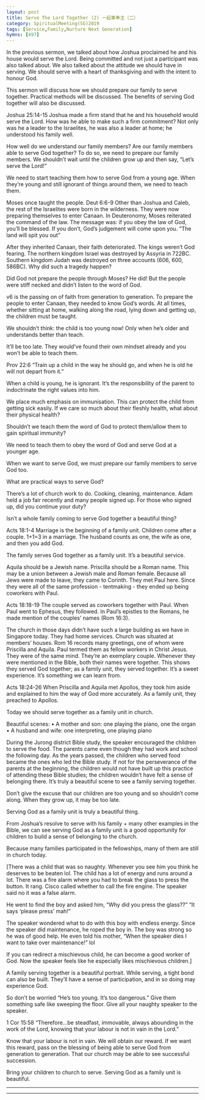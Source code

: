 ```yaml
---
layout: post
title: Serve The Lord Together (2) 一起事奉主（二）
category: SpiritualMeeting(SG)2019
tags: [Service,Family,Nurture Next Generation]
hymns: [497]
---
```


In the previous sermon, we talked about how Joshua proclaimed he and his house would serve the Lord. Being committed and not just a participant was also talked about. We also talked about the attitude we should have in serving. We should serve with a heart of thanksgiving and with the intent to honour God. 

This sermon will discuss how we should prepare our family to serve together. Practical methods will be discussed. The benefits of serving God together will also be discussed. 

Joshua 25:14-15
Joshua made a firm stand that he and his household would serve the Lord. How was he able to make such a firm commitment? Not only was he a leader to the Israelites, he was also a leader at home; he understood his family well. 

How well do we understand our family members? Are our family members able to serve God together? To do so, we need to prepare our family members. We shouldn’t wait until the children grow up and then say, “Let’s serve the Lord!”

We need to start teaching them how to serve God from a young age. When they’re young and still ignorant of things around them, we need to teach them. 

Moses once taught the people. 
Deut 6:6-9
Other than Joshua and Caleb, the rest of the Israelites were born in the wilderness. They were now preparing themselves to enter Canaan. In Deuteronomy, Moses reiterated the command of the law. The message was: if you obey the law of God, you’ll be blessed. If you don’t, God’s judgement will come upon you. “The land will spit you out”

After they inherited Canaan, their faith deteriorated. The kings weren’t God fearing. The northern kingdom Israel was destroyed by Assyria in 722BC. Southern kingdom Judah was destroyed on three accounts (606, 600, 586BC). Why did such a tragedy happen?

Did God not prepare the people through Moses? He did! But the people were stiff necked and didn’t listen to the word of God. 

v6 is the passing on of faith from generation to generation. To prepare the people to enter Canaan, they needed to know God’s words. At all times, whether sitting at home, walking along the road, lying down and getting up, the children must be taught. 

We shouldn’t think: the child is too young now! Only when he’s older and understands better than teach. 

It’ll be too late. They would’ve found their own mindset already and you won’t be able to teach them. 

Prov 22:6
“Train up a child in the way he should go, and when he is old he will not depart from it.”

When a child is young, he is ignorant. It’s the responsibility of the parent to indoctrinate the right values into him. 

We place much emphasis on immunisation. This can protect the child from getting sick easily. If we care so much about their fleshly health, what about their physical health?

Shouldn’t we teach them the word of God to protect them/allow them to gain spiritual immunity?

We need to teach them to obey the word of God and serve God at a younger age. 

When we want to serve God, we must prepare our family members to serve God too. 

What are practical ways to serve God?

There’s a lot of church work to do. Cooking, cleaning, maintenance. Adam held a job fair recently and many people signed up. For those who signed up, did you continue your duty?

Isn’t a whole family coming to serve God together a beautiful thing?

Acts 18:1-4
Marriage is the beginning of a family unit. Children come after a couple. 1+1=3 in a marriage. The husband counts as one, the wife as one, and then you add God. 

The family serves God together as a family unit. It’s a beautiful service. 

Aquila should be a Jewish name. Priscilla should be a Roman name. This may be a union between a Jewish male and Roman female. Because all Jews were made to leave, they came to Corinth. They met Paul here. Since they were all of the same profession - tentmaking - they ended up being coworkers with Paul. 

Acts 18:18-19
The couple served as coworkers together with Paul. When Paul went to Ephesus, they followed. In Paul’s epistles to the Romans, he made mention of the couples’ names (Rom 16:3). 

The church in those days didn’t have such a large building as we have in Singapore today. They had home services. Church was situated at members’ houses. Rom 16 records many greetings, one of whom were Priscilla and Aquila. Paul termed them as fellow workers in Christ Jesus. They were of the same mind. They’re an exemplary couple. Whenever they were mentioned in the Bible, both their names were together. This shows they served God together; as a family unit, they served together. It’s a sweet experience. It’s something we can learn from. 

Acts 18:24-26
When Priscilla and Aquila met Apollos, they took him aside and explained to him the way of God more accurately. As a family unit, they preached to Apollos. 

Today we should serve together as a family unit in church.

Beautiful scenes:
• A mother and son: one playing the piano, one the organ 
• A husband and wife: one interpreting, one playing piano 

During the Jurong district Bible study, the speaker encouraged the children to serve the food. The parents came even though they had work and school the following day. As the years passed, the children who served food became the ones who led the Bible study. If not for the perseverance of the parents at the beginning, the children would not have built up this practice of attending these Bible studies; the children wouldn’t have felt a sense of belonging there. It’s truly a beautiful scene to see a family serving together. 

Don’t give the excuse that our children are too young and so shouldn’t come along. When they grow up, it may be too late. 

Serving God as a family unit is truly a beautiful thing. 

From Joshua’s resolve to serve with his family + many other examples in the Bible, we can see serving God as a family unit is a good opportunity for children to build a sense of belonging to the church. 

Because many families participated in the fellowships, many of them are still in church today. 

[There was a child that was so naughty. Whenever you see him you think he deserves to be beaten lol. The child has a lot of energy and runs around a lot. There was a fire alarm where you had to break the glass to press the button. It rang. Cisco called whether to call the fire engine. The speaker said no it was a false alarm. 

He went to find the boy and asked him, “Why did you press the glass??” “It says ‘please press’ mah!”

The speaker wondered what to do with this boy with endless energy. Since the speaker did maintenance, he roped the boy in. The boy was strong so he was of good help. He even told his mother, “When the speaker dies I want to take over maintenance!” lol

If you can redirect a mischievous child, he can become a good worker of God. Now the speaker feels like he especially likes mischievous children.]

A family serving together is a beautiful portrait. While serving, a tight bond can also be built. They’ll have a sense of participation, and in so doing may experience God. 

So don’t be worried “He’s too young. It’s too dangerous.” Give them something safe like sweeping the floor. Give all your naughty speaker to the speaker. 

1 Cor 15:58
“Therefore...be steadfast, immovable, always abounding in the work of the Lord, knowing that your labour is not in vain in the Lord.”

Know that your labour is not in vain. We will obtain our reward. If we want this reward, pass on the blessing of being able to serve God from generation to generation. That our church may be able to see successful succession. 

Bring your children to church to serve. Serving God as a family unit is beautiful.



----
****
